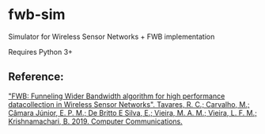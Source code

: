 # fwb-sim
Simulator for Wireless Sensor Networks + FWB implementation

Requires Python 3+

## Reference:

["FWB: Funneling Wider Bandwidth algorithm for high performance datacollection in Wireless Sensor Networks". Tavares, R. C.; Carvalho, M.; Câmara Júnior, E. P. M.; De Britto E Silva, E.; Vieira, M. A. M.; Vieira, L. F. M.; Krishnamachari, B. 2019. Computer Communications.](https://doi.org/10.1016/j.comcom.2019.09.015)
